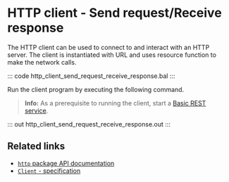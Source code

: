 # HTTP client - Send request/Receive response

The HTTP client can be used to connect to and interact with an HTTP server. The client is instantiated with URL and uses resource function to make the network calls.

::: code http_client_send_request_receive_response.bal :::

Run the client program by executing the following command.

>**Info:** As a prerequisite to running the client, start a [Basic REST service](learn/by-example/http-basic-rest-service/).

::: out http_client_send_request_receive_response.out :::

## Related links
- [`http` package API documentation](https://lib.ballerina.io/ballerina/http/latest/)
- [`Client` - specification](https://ballerina.io/spec/http/#24-client)
